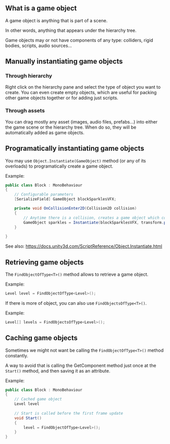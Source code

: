 ## What is a game object

A game object is anything that is part of a scene. 

In other words, anything that appears under the hierarchy tree.

Game objects may or not have components of any type: colliders, rigid bodies, scripts, audio sources...

## Manually instantiating game objects

### Through hierarchy

Right click on the hierarchy pane and select the type of object you want to create.
You can even create empty objects, which are useful for packing other game objects together or for adding just scripts.

### Through assets

You can drag mostly any asset (images, audio files, prefabs...) into either the game scene or the hierarchy tree. 
When do so, they will be automatically added as game objects.

## Programatically instantiating game objects

You may use ``Object.Instantiate(GameObject)`` method (or any of its overloads) to programatically create a game object.

Example:

```C#
public class Block : MonoBehaviour
{
    // Configurable parameters
    [SerializeField] GameObject blockSparklesVFX;

    private void OnCollisionEnter2D(Collision2D collision)
    {
        // Anytime there is a collision, creates a game object which contains a visual effect.
        GameObject sparkles = Instantiate(blockSparklesVFX, transform.position, transform.rotation);
    }
    
}
```

See also: https://docs.unity3d.com/ScriptReference/Object.Instantiate.html

## Retrieving game objects

The ``FindObjectOfType<T>()`` method allows to retrieve a game object.

Example:

```C#
Level level = FindObjectOfType<Level>();
```

If there is more of object, you can also use ``FindObjectsOfType<T>()``.

Example:

```C#
Level[] levels = FindObjectsOfType<Level>();
```

## Caching game objects

Sometimes we might not want be calling the ``FindObjectOfType<T>()`` method constantly.

A way to avoid that is calling the GetComponent method just once at the ``Start()`` method, and then saving it as an attribute.

Example:

```C#
public class Block : MonoBehaviour
{
    // Cached game object
    Level level
    
    // Start is called before the first frame update
    void Start()
    {
        level = FindObjectOfType<Level>();
    }
}
```


